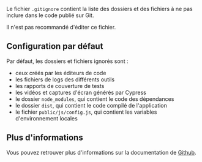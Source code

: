 Le fichier `.gitignore` contient la liste des dossiers et des fichiers à ne pas inclure dans le code publié sur Git.

<doc-alert type="warning">
Il n'est pas recommandé d'éditer ce fichier.
</doc-alert>

## Configuration par défaut

Par défaut, les dossiers et fichiers ignorés sont :
- ceux créés par les éditeurs de code
- les fichiers de logs des différents outils
- les rapports de couverture de tests
- les vidéos et captures d'écran générés par Cypress
- le dossier `node_modules`, qui contient le code des dépendances
- le dossier `dist`, qui contient le code compilé de l'application
- le fichier `public/js/config.js`, qui contient les variables d'environnement locales

## Plus d'informations

Vous pouvez retrouver plus d'informations sur la documentation de [Github](https://docs.github.com/en/github/using-git/ignoring-files).
